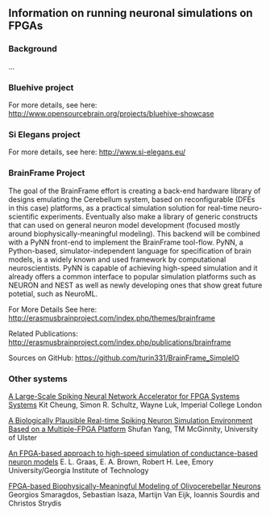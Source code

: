 Information on running neuronal simulations on FPGAs
----------------------------------------------------

### Background

…

### Bluehive project

For more details, see here: http://www.opensourcebrain.org/projects/bluehive-showcase

### Si Elegans project

For more details, see here: http://www.si-elegans.eu/

### BrainFrame Project

The goal of the BrainFrame effort is creating a back-end hardware library of designs emulating the Cerebellum system, based on reconfigurable (DFEs in this case) platforms, 
as a practical simulation solution for real-time neuro-scientific experiments. Eventually also make a library of generic constructs that can used on general neuron model 
development (focused mostly around biophysically-meaningful modeling). This backend will be combined with a PyNN front-end to implement  the BrainFrame tool-flow. PyNN, a Python-based, simulator-independent language for 
specification of brain models, is a widely known and used framework by computational neuroscientists. PyNN is capable of achieving high-speed simulation and
it already offers a common interface to popular simulation platforms such as NEURON and NEST
as well as newly developing ones that show great future potetial, such as NeuroML.

For More Details See here: http://erasmusbrainproject.com/index.php/themes/brainframe

Related Publications: http://erasmusbrainproject.com/index.php/publications/brainframe

Sources on GitHub: https://github.com/turin331/BrainFrame_SimpleIO

### Other systems

[A Large-Scale Spiking Neural Network Accelerator for FPGA Systems Systems](http://www.async.org.uk/nerh2012/nerh2012_submission_2.pdf)
Kit Cheung, Simon R. Schultz, Wayne Luk, Imperial College London

[A Biologically Plausible Real-time Spiking Neuron Simulation Environment Based on a Multiple-FPGA Platform](http://dl.acm.org/ft_gateway.cfm?id=2082176&ftid=1071641&dwn=1&CFID=223379110&CFTOKEN=73391392)
Shufan Yang, TM McGinnity, University of Ulster

[An FPGA-based approach to high-speed simulation of conductance-based neuron models](http://link.springer.com/article/10.1385%2FNI%3A2%3A4%3A417)
E. L. Graas, E. A. Brown, Robert H. Lee, Emory University/Georgia Institute of Technology

[FPGA-based Biophysically-Meaningful Modeling of Olivocerebellar Neurons](http://erasmusbrainproject.com/media/PDFresources/PublicationsBrainFrame/FPGA2014.pdf)
Georgios Smaragdos, Sebastian Isaza, Martijn Van Eijk, Ioannis Sourdis and Christos Strydis
